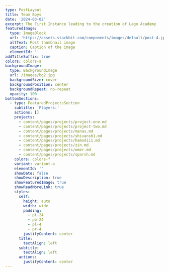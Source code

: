 ```yaml
---
type: PostLayout
title: Team Boys
date: '2024-03-02'
excerpt: The First Instance leading to the creation of Lago Academy
featuredImage:
  type: ImageBlock
  url: 'https://assets.stackbit.com/components/images/default/post-4.jpeg'
  altText: Post thumbnail image
  caption: Caption of the image
  elementId: ''
addTitleSuffix: true
colors: colors-a
backgroundImage:
  type: BackgroundImage
  url: /images/bg2.jpg
  backgroundSize: cover
  backgroundPosition: center
  backgroundRepeat: no-repeat
  opacity: 100
bottomSections:
  - type: FeaturedProjectsSection
    subtitle: 'Players:'
    actions: []
    projects:
      - content/pages/projects/project-one.md
      - content/pages/projects/project-two.md
      - content/pages/projects/manas.md
      - content/pages/projects/shivansh1.md
      - content/pages/projects/hamodii1.md
      - content/pages/projects/zin.md
      - content/pages/projects/omer.md
      - content/pages/projects/sparsh.md
    colors: colors-f
    variant: variant-a
    elementId: ''
    showDate: false
    showDescription: true
    showFeaturedImage: true
    showReadMoreLink: true
    styles:
      self:
        height: auto
        width: wide
        padding:
          - pt-24
          - pb-24
          - pl-4
          - pr-4
        justifyContent: center
      title:
        textAlign: left
      subtitle:
        textAlign: left
      actions:
        justifyContent: center
---
```

